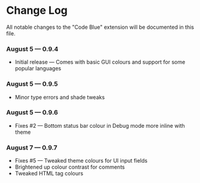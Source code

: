 # Change Log
All notable changes to the "Code Blue" extension will be documented in this file.

### August 5 — 0.9.4
* Initial release — Comes with basic GUI colours and support for some popular languages

### August 5 — 0.9.5
* Minor type errors and shade tweaks

### August 5 — 0.9.6
* Fixes #2 — Bottom status bar colour in Debug mode more inline with theme

### August 7 — 0.9.7
* Fixes #5 — Tweaked theme colours for UI input fields
* Brightened up colour contrast for comments
* Tweaked HTML tag colours